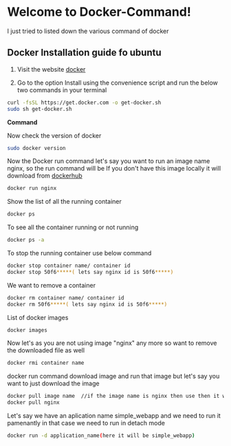 Welcome to Docker-Command!
===================
I just tried to listed down the  various command of docker

## Docker Installation guide fo ubuntu

1. Visit the website [docker](https://docs.docker.com/engine/install/ubuntu/)

2. Go to the option Install using the convenience script and run the below two commands in your terminal
```bash
curl -fsSL https://get.docker.com -o get-docker.sh
sudo sh get-docker.sh
```
**Command**

Now check the version of docker
```bash
sudo docker version
```
Now the Docker run command let's say you want to run an image name nginx, so the run command will be
If you don't have this image locally it will download from [dockerhub](https://hub.docker.com/_/nginx)

```bash
docker run nginx
```
Show the list of all the running container 
```bash
docker ps
```
To see all the container running or not running 
```bash
docker ps -a
```
To stop the running container use below command
```bash
docker stop container name/ container id 
docker stop 50f6*****( lets say nginx id is 50f6*****)
```
We want to remove a container
```bash
docker rm container name/ container id 
docker rm 50f6*****( lets say nginx id is 50f6*****)
```
List of docker images

```bash
docker images
```

Now let's as you are not using image "nginx" any more so want to remove the downloaded file as well

```bash
docker rmi container name
```
docker run command download image and run that image but let's say you want to just download the image
```bash
docker pull image name  //if the image name is nginx then use then it would be 
docker pull nginx

```
Let's say we have an aplication name simple_webapp and we need to run it pamenantly in that case we need to run in detach mode
```bash
docker run -d application_name(here it will be simple_webapp)
```
